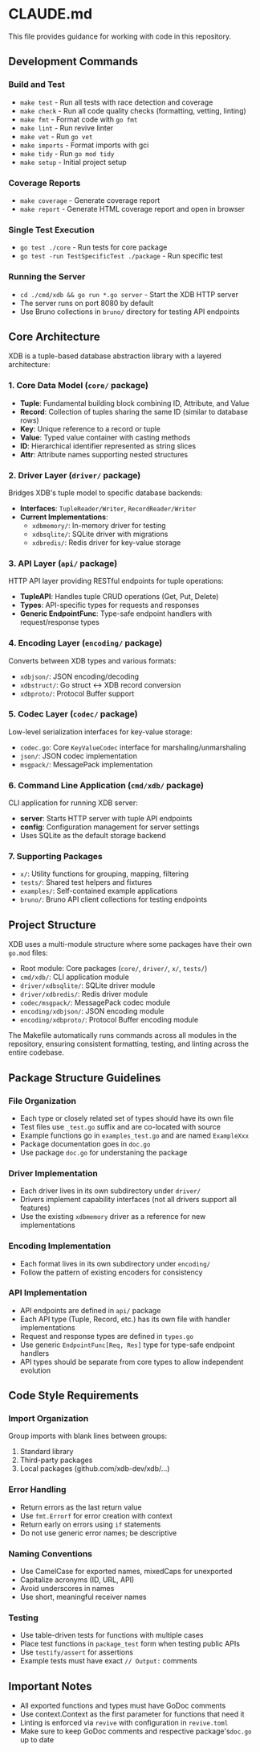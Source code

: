 # CLAUDE.md

This file provides guidance for working with code in this repository.

## Development Commands

### Build and Test

- `make test` - Run all tests with race detection and coverage
- `make check` - Run all code quality checks (formatting, vetting, linting)
- `make fmt` - Format code with `go fmt`
- `make lint` - Run revive linter
- `make vet` - Run `go vet`
- `make imports` - Format imports with gci
- `make tidy` - Run `go mod tidy`
- `make setup` - Initial project setup

### Coverage Reports

- `make coverage` - Generate coverage report
- `make report` - Generate HTML coverage report and open in browser

### Single Test Execution

- `go test ./core` - Run tests for core package
- `go test -run TestSpecificTest ./package` - Run specific test

### Running the Server

- `cd ./cmd/xdb && go run *.go server` - Start the XDB HTTP server
- The server runs on port 8080 by default
- Use Bruno collections in `bruno/` directory for testing API endpoints

## Core Architecture

XDB is a tuple-based database abstraction library with a layered architecture:

### 1. Core Data Model (`core/` package)

- **Tuple**: Fundamental building block combining ID, Attribute, and Value
- **Record**: Collection of tuples sharing the same ID (similar to database rows)
- **Key**: Unique reference to a record or tuple
- **Value**: Typed value container with casting methods
- **ID**: Hierarchical identifier represented as string slices
- **Attr**: Attribute names supporting nested structures

### 2. Driver Layer (`driver/` package)

Bridges XDB's tuple model to specific database backends:

- **Interfaces**: `TupleReader/Writer`, `RecordReader/Writer`
- **Current Implementations**:
  - `xdbmemory/`: In-memory driver for testing
  - `xdbsqlite/`: SQLite driver with migrations
  - `xdbredis/`: Redis driver for key-value storage

### 3. API Layer (`api/` package)

HTTP API layer providing RESTful endpoints for tuple operations:

- **TupleAPI**: Handles tuple CRUD operations (Get, Put, Delete)
- **Types**: API-specific types for requests and responses
- **Generic EndpointFunc**: Type-safe endpoint handlers with request/response types

### 4. Encoding Layer (`encoding/` package)

Converts between XDB types and various formats:

- `xdbjson/`: JSON encoding/decoding
- `xdbstruct/`: Go struct ↔ XDB record conversion
- `xdbproto/`: Protocol Buffer support

### 5. Codec Layer (`codec/` package)

Low-level serialization interfaces for key-value storage:

- `codec.go`: Core `KeyValueCodec` interface for marshaling/unmarshaling
- `json/`: JSON codec implementation
- `msgpack/`: MessagePack implementation

### 6. Command Line Application (`cmd/xdb/` package)

CLI application for running XDB server:

- **server**: Starts HTTP server with tuple API endpoints
- **config**: Configuration management for server settings
- Uses SQLite as the default storage backend

### 7. Supporting Packages

- `x/`: Utility functions for grouping, mapping, filtering
- `tests/`: Shared test helpers and fixtures
- `examples/`: Self-contained example applications
- `bruno/`: Bruno API client collections for testing endpoints

## Project Structure

XDB uses a multi-module structure where some packages have their own `go.mod` files:

- Root module: Core packages (`core/`, `driver/`, `x/`, `tests/`)
- `cmd/xdb/`: CLI application module
- `driver/xdbsqlite/`: SQLite driver module
- `driver/xdbredis/`: Redis driver module
- `codec/msgpack/`: MessagePack codec module
- `encoding/xdbjson/`: JSON encoding module
- `encoding/xdbproto/`: Protocol Buffer encoding module

The Makefile automatically runs commands across all modules in the repository, ensuring consistent formatting, testing, and linting across the entire codebase.

## Package Structure Guidelines

### File Organization

- Each type or closely related set of types should have its own file
- Test files use `_test.go` suffix and are co-located with source
- Example functions go in `examples_test.go` and are named `ExampleXxx`
- Package documentation goes in `doc.go`
- Use package `doc.go` for understaning the package

### Driver Implementation

- Each driver lives in its own subdirectory under `driver/`
- Drivers implement capability interfaces (not all drivers support all features)
- Use the existing `xdbmemory` driver as a reference for new implementations

### Encoding Implementation

- Each format lives in its own subdirectory under `encoding/`
- Follow the pattern of existing encoders for consistency

### API Implementation

- API endpoints are defined in `api/` package
- Each API type (Tuple, Record, etc.) has its own file with handler implementations
- Request and response types are defined in `types.go`
- Use generic `EndpointFunc[Req, Res]` type for type-safe endpoint handlers
- API types should be separate from core types to allow independent evolution

## Code Style Requirements

### Import Organization

Group imports with blank lines between groups:

1. Standard library
2. Third-party packages
3. Local packages (github.com/xdb-dev/xdb/...)

### Error Handling

- Return errors as the last return value
- Use `fmt.Errorf` for error creation with context
- Return early on errors using `if` statements
- Do not use generic error names; be descriptive

### Naming Conventions

- Use CamelCase for exported names, mixedCaps for unexported
- Capitalize acronyms (ID, URL, API)
- Avoid underscores in names
- Use short, meaningful receiver names

### Testing

- Use table-driven tests for functions with multiple cases
- Place test functions in `package_test` form when testing public APIs
- Use `testify/assert` for assertions
- Example tests must have exact `// Output:` comments

## Important Notes

- All exported functions and types must have GoDoc comments
- Use context.Context as the first parameter for functions that need it
- Linting is enforced via `revive` with configuration in `revive.toml`
- Make sure to keep GoDoc comments and respective package's`doc.go` up to date
